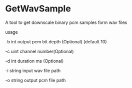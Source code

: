 # GetWavSample

A tool to get downscale binary pcm samples form wav files

usage

 -b int output pcm bit depth (Optional) (default 10)
 
 -c uint channel number(Optional)
 
 -d int duration ms (Optional)
 
 -i string input wav file path
 
 -o string output pcm file path
